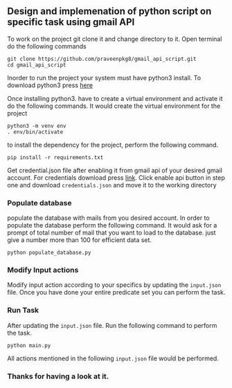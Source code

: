## Design and implemenation of python script on specific task using gmail API


To work on the project git clone it and change directory to it. 
Open terminal do the following commands
```
git clone https://github.com/praveenpkg8/gmail_api_script.git
cd gmail_api_script
```

Inorder to run the project your system must have python3 install. To download python3 press [here](https://www.python.org/downloads/)

Once installing python3. have to create a virtual environment and activate it do the following commands. It would create the
virtual environment for the project
```
python3 -m venv env
. env/bin/activate
```
to install the dependency for the project, perform the following command.
```
pip install -r requirements.txt
```
Get credential.json file after enabling it from gmail api of your desired gmail account. 
For credentials download press [link](https://developers.google.com/gmail/api/quickstart/python).
Click enable api button in step one and download `credentials.json` and move it to the working directory

### Populate database
populate the database with mails from you desired account. In order to populate the database perform the following command.
It would ask for a prompt of total number of mail that you  want to load to the database. just give a number more than 100 for 
efficient data set.
```
python populate_database.py
```

### Modify Input actions
Modify input action according to your specifics by updating the `input.json` file.
Once you have done your entire predicate set you can perform the task.

### Run Task
After updating the `input.json` file. Run the following command to perform the task.
```
python main.py 
```
All actions mentioned in the following `input.json` file would be performed.


### Thanks for having a look at it.


